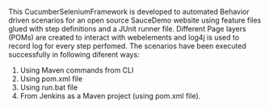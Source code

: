 This CucumberSeleniumFramework is developed to automated Behavior driven scenarios for an open source SauceDemo website using feature files glued with step definitions and a JUnit runner file.
Different Page layers (POMs) are created to interact with webelements and log4j is used to record log for every step perfomed. The scenarios have been executed successfully in following diferent ways:
1. Using Maven commands from CLI
2. Using pom.xml file
3. Using run.bat file
4. From Jenkins as a Maven project (using pom.xml file).
